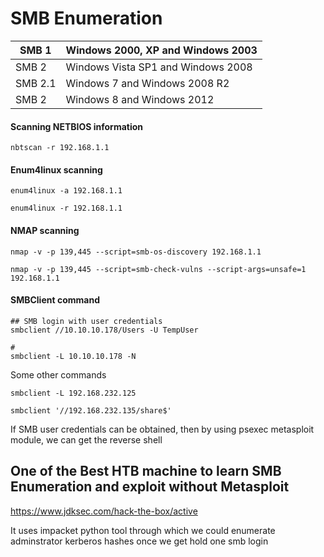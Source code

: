 # SMB Enumeration


|  SMB 1 	|  Windows 2000, XP and Windows 2003  	|
|---	    |---	                                  |
| SMB 2  	|  Windows Vista SP1 and Windows 2008 	|
| SMB 2.1 |  Windows 7 and Windows 2008 R2      	|
|  SMB 2 	|   Windows 8 and Windows 2012        	|


#### Scanning NETBIOS information
```
nbtscan -r 192.168.1.1
```
#### Enum4linux scanning
```
enum4linux -a 192.168.1.1

enum4linux -r 192.168.1.1
```
#### NMAP scanning
```
nmap -v -p 139,445 --script=smb-os-discovery 192.168.1.1

nmap -v -p 139,445 --script=smb-check-vulns --script-args=unsafe=1 192.168.1.1
```

#### SMBClient command


```
## SMB login with user credentials
smbclient //10.10.10.178/Users -U TempUser  

# 
smbclient -L 10.10.10.178 -N
```

Some other commands

```
smbclient -L 192.168.232.125

smbclient '//192.168.232.135/share$'
```



If SMB user credentials can be obtained, then by using psexec metasploit module, we can get the reverse shell 


## One of the Best HTB machine to learn SMB Enumeration and exploit without Metasploit

https://www.jdksec.com/hack-the-box/active

It uses impacket python tool through which we could enumerate adminstrator kerberos hashes once we get hold one smb login



